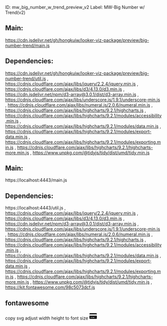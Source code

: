 ID: mw_big_number_w_trend_preview_v2
Label: MW-Big Number w/ Trend(v2)

## Main:
https://cdn.jsdelivr.net/gh/hongkuiw/looker-viz-package/preview/big-number-trend/main.js
## Dependencies: 
https://cdn.jsdelivr.net/gh/hongkuiw/looker-viz-package/preview/big-number-trend/util.js
, https://cdnjs.cloudflare.com/ajax/libs/jquery/2.2.4/jquery.min.js
, https://cdnjs.cloudflare.com/ajax/libs/d3/4.13.0/d3.min.js
, https://cdn.jsdelivr.net/npm/d3-array@3.0.1/dist/d3-array.min.js
, https://cdnjs.cloudflare.com/ajax/libs/underscore.js/1.9.1/underscore-min.js
, https://cdnjs.cloudflare.com/ajax/libs/numeral.js/2.0.6/numeral.min.js
, https://cdnjs.cloudflare.com/ajax/libs/highcharts/9.2.1/highcharts.js
, https://cdnjs.cloudflare.com/ajax/libs/highcharts/9.2.1/modules/accessibility.min.js
, https://cdnjs.cloudflare.com/ajax/libs/highcharts/9.2.1/modules/data.min.js
, https://cdnjs.cloudflare.com/ajax/libs/highcharts/9.2.1/modules/export-data.min.js
, https://cdnjs.cloudflare.com/ajax/libs/highcharts/9.2.1/modules/exporting.min.js
, https://cdnjs.cloudflare.com/ajax/libs/highcharts/9.2.1/highcharts-more.min.js
, https://www.unpkg.com/@tidyjs/tidy/dist/umd/tidy.min.js


## Main:
https://localhost:4443/main.js
## Dependencies: 
https://localhost:4443/util.js
, https://cdnjs.cloudflare.com/ajax/libs/jquery/2.2.4/jquery.min.js
, https://cdnjs.cloudflare.com/ajax/libs/d3/4.13.0/d3.min.js
, https://cdn.jsdelivr.net/npm/d3-array@3.0.1/dist/d3-array.min.js
, https://cdnjs.cloudflare.com/ajax/libs/underscore.js/1.9.1/underscore-min.js
, https://cdnjs.cloudflare.com/ajax/libs/numeral.js/2.0.6/numeral.min.js
, https://cdnjs.cloudflare.com/ajax/libs/highcharts/9.2.1/highcharts.js
, https://cdnjs.cloudflare.com/ajax/libs/highcharts/9.2.1/modules/accessibility.min.js
, https://cdnjs.cloudflare.com/ajax/libs/highcharts/9.2.1/modules/data.min.js
, https://cdnjs.cloudflare.com/ajax/libs/highcharts/9.2.1/modules/export-data.min.js
, https://cdnjs.cloudflare.com/ajax/libs/highcharts/9.2.1/modules/exporting.min.js
, https://cdnjs.cloudflare.com/ajax/libs/highcharts/9.2.1/highcharts-more.min.js
, https://www.unpkg.com/@tidyjs/tidy/dist/umd/tidy.min.js
, https://kit.fontawesome.com/98c5073dcf.js



## fontawesome
<script src="https://kit.fontawesome.com/98c5073dcf.js" crossorigin="anonymous"></script>
copy svg adjust width height to font size
<svg width="24px" height="24px" aria-hidden="true" focusable="false" data-prefix="fas" data-icon="credit-card" class="svg-inline--fa fa-credit-card" role="img" xmlns="http://www.w3.org/2000/svg" viewBox="0 0 576 512"><path fill="currentColor" d="M512 32C547.3 32 576 60.65 576 96V128H0V96C0 60.65 28.65 32 64 32H512zM576 416C576 451.3 547.3 480 512 480H64C28.65 480 0 451.3 0 416V224H576V416zM112 352C103.2 352 96 359.2 96 368C96 376.8 103.2 384 112 384H176C184.8 384 192 376.8 192 368C192 359.2 184.8 352 176 352H112zM240 384H368C376.8 384 384 376.8 384 368C384 359.2 376.8 352 368 352H240C231.2 352 224 359.2 224 368C224 376.8 231.2 384 240 384z"></path></svg>